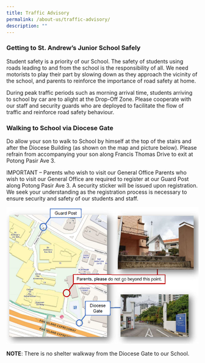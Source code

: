 ```yaml
---
title: Traffic Advisory
permalink: /about-us/traffic-advisory/
description: ""
---
```

### Getting to St. Andrew’s Junior School Safely
 


Student safety is a priority of our School. The safety of students using roads leading to and from the school is the responsibility of all. We need motorists to play their part by slowing down as they approach the vicinity of the school, and parents to reinforce the importance of road safety at home.

During peak traffic periods such as morning arrival time, students arriving to school by car are to alight at the Drop-Off Zone. Please cooperate with our staff and security guards who are deployed to facilitate the flow of traffic and reinforce road safety behaviour.

### Walking to School via Diocese Gate

Do allow your son to walk to School by himself at the top of the stairs and after the Diocese Building (as shown on the map and picture below). Please refrain from accompanying your son along Francis Thomas Drive to exit at Potong Pasir Ave 3.

IMPORTANT – Parents who wish to visit our General Office
Parents who wish to visit our General Office are required to register at our Guard Post along Potong Pasir Ave 3. A security sticker will be issued upon registration. We seek your understanding as the registration process is necessary to ensure security and safety of our students and staff.




![](/images/Traffic%20advisory/traffic%201.PNG)


**NOTE**: There is no shelter walkway from the Diocese Gate to our School.